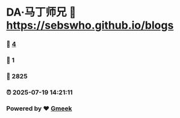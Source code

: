 # DA·马丁师兄 :link: https://sebswho.github.io/blogs 
### :page_facing_up: [4](https://sebswho.github.io/blogs/tag.html) 
### :speech_balloon: 1 
### :hibiscus: 2825 
### :alarm_clock: 2025-07-19 14:21:11 
### Powered by :heart: [Gmeek](https://github.com/Meekdai/Gmeek)
